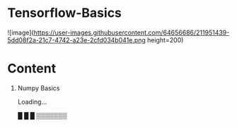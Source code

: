 # Tensorflow-Basics
![image](https://user-images.githubusercontent.com/64656686/211951439-5dd08f2a-21c7-4742-a23e-2cfd034b041e.png height=200)

# Content 

1. Numpy Basics

   Loading…
   
   █ █ █ ▒▒▒▒▒▒▒
